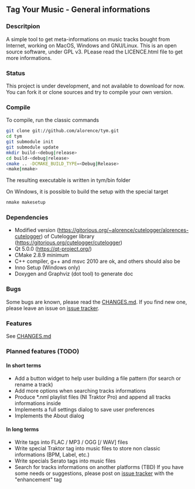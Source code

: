 ## Tag Your Music - General informations

### Descritpion
A simple tool to get meta-informations on music tracks bought from Internet, working on MacOS, Windows and GNU/Linux. This is an open source software, under GPL v3. PLease read the LICENCE.html file to get more informations.

### Status
This project is under development, and not available to download for now. You can fork it or clone sources and try to compile your own version.

### Compile
To compile, run the classic commands
```bash
git clone git://github.com/alorence/tym.git
cd tym
git submodule init
git submodule update
mkdir build-<debug|release>
cd build-<debug|release>
cmake .. -DCMAKE_BUILD_TYPE=<Debug|Release>
<make|nmake>
```
The resulting executable is written in tym/bin folder

On Windows, it is possible to build the setup with the special target
```bash
nmake makesetup
```

### Dependencies
 - Modified version (https://gitorious.org/~alorence/cutelogger/alorences-cutelogger) of Cutelogger library (https://gitorious.org/cutelogger/cutelogger)
 - Qt 5.0.0 (https://qt-project.org/)
 - CMake 2.8.9 minimum
 - C++ compiler, g++ and msvc 2010 are ok, and others should also be
 - Inno Setup (Windows only)
 - Doxygen and Graphviz (dot tool) to generate doc

### Bugs
Some bugs are known, please read the [CHANGES.md](https://github.com/alorence/tym/blob/master/CHANGES.md "Tag Your Music Changelog"). If you find new one, please leave an issue on [issue tracker](https://github.com/alorence/tym/issues "Tag Your Music issues").

### Features
See [CHANGES.md](https://github.com/alorence/tym/blob/master/CHANGES.md "Tag Your Music Changelog")

### Planned features (TODO)
#### In short terms
 - Add a button widget to help user building a file pattern (for search or rename a track)
 - Add more options when searching tracks informations
 - Produce *.nml playlist files (NI Traktor Pro) and append all tracks informations inside
 - Implements a full settings dialog to save user preferences
 - Implements the About dialog

#### In long terms
 - Write tags into FLAC / MP3 / OGG [/ WAV] files
 - Write special Traktor tag into music files to store non classic informations (BPM, Label, etc.)
 - Write specials Serato tags into music files
 - Search for tracks informations on another platforms (TBD)
If you have some needs or suggestions, please post on [issue tracker](https://github.com/alorence/tym/issues "Tag Your Music issues") with the "enhancement" tag
